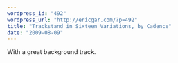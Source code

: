 ```yaml
---
wordpress_id: "492"
wordpress_url: "http://ericgar.com/?p=492"
title: "Trackstand in Sixteen Variations, by Cadence"
date: "2009-08-09"
---
```

With a great background track.

<object width="425" height="344"><param name="movie" value="http://www.youtube.com/v/lK1kw4o6nWI&amp;hl=en&amp;fs=1&amp;rel=0"></param><param name="allowFullScreen" value="true"></param><param name="allowscriptaccess" value="always"></param><embed src="http://www.youtube.com/v/lK1kw4o6nWI&amp;hl=en&amp;fs=1&amp;rel=0" type="application/x-shockwave-flash" allowscriptaccess="always" allowfullscreen="true" width="425" height="344"></embed></object>
